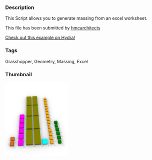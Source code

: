 ### Description 
This Script allows you to generate massing from an excel worksheet.

This file has been submitted by [hmcarchitects](https://github.com/hmcarchitects)

[Check out this example on Hydra!](http://hydrashare.github.io/hydra/viewer?owner=hmcarchitects&fork=hydra-4&id=GH_GD_Program_Massing_with_Excel_Packaged)
### Tags 
Grasshopper, Geometry, Massing, Excel
### Thumbnail 
![Screenshot](https://raw.githubusercontent.com/hmcarchitects/hydra/master/GH_GD_Program_Massing_with_Excel_Packaged/thumbnail.png)
